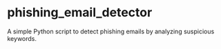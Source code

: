 # phishing_email_detector
A simple Python script to detect phishing emails by analyzing suspicious keywords.
